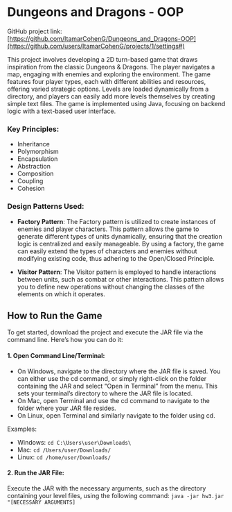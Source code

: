# **Dungeons and Dragons - OOP**

GitHub project link: [https://github.com/ItamarCohenG/Dungeons_and_Dragons-OOP](https://github.com/users/ItamarCohenG/projects/1/settings#)

This project involves developing a 2D turn-based game that draws inspiration from the classic Dungeons & Dragons.
The player navigates a map, engaging with enemies and exploring the environment.
The game features four player types, each with different abilities and resources, offering varied strategic options.
Levels are loaded dynamically from a directory, and players can easily add more levels themselves by creating simple text files. 
The game is implemented using Java, focusing on backend logic with a text-based user interface.

### **Key Principles:**

- Inheritance
- Polymorphism
- Encapsulation
- Abstraction
- Composition
- Coupling
- Cohesion

### **Design Patterns Used:**

- **Factory Pattern**: The Factory pattern is utilized to create instances of enemies and player characters. This pattern allows the game to generate different types of units dynamically, ensuring that the creation logic is centralized and easily manageable. By using a factory, the game can easily extend the types of characters and enemies without modifying existing code, thus adhering to the Open/Closed Principle.

- **Visitor Pattern**: The Visitor pattern is employed to handle interactions between units, such as combat or other interactions. This pattern allows you to define new operations without changing the classes of the elements on which it operates.

## **How to Run the Game**

To get started, download the project and execute the JAR file via the command line. Here’s how you can do it:

#### **1. 	Open Command Line/Terminal:**

- On Windows, navigate to the directory where the JAR file is saved. You can either use the cd command, or simply right-click on the folder containing the JAR and select “Open in Terminal” from the menu. This sets your terminal’s directory to where the JAR file is located.
- On Mac, open Terminal and use the cd command to navigate to the folder where your JAR file resides.
- On Linux, open Terminal and similarly navigate to the folder using cd.

Examples:

- Windows: `cd C:\Users\user\Downloads\`
- Mac: `cd /Users/user/Downloads/`
- Linux: `cd /home/user/Downloads/`

#### **2. Run the JAR File:**

Execute the JAR with the necessary arguments, such as the directory containing your level files,
 using the following command: `java -jar hw3.jar "[NECESSARY ARGUMENTS]`
